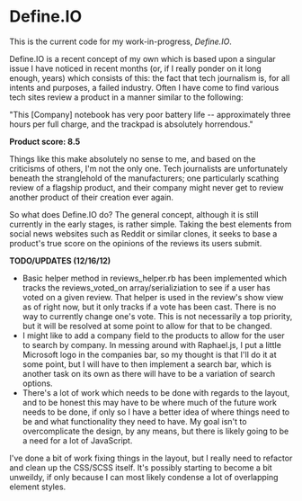 Define.IO
======

This is the current code for my work-in-progress, *Define.IO*.

Define.IO is a recent concept of my own which is based upon a singular issue I 
have noticed in recent months (or, if I really ponder on it long enough, years)
which consists of this: the fact that tech journalism is, for all intents and purposes,
a failed industry. Often I have come to find various tech sites review a product
in a manner similar to the following:

"This [Company] notebook has very poor battery life -- approximately three hours
per full charge, and the trackpad is absolutely horrendous."

**Product score: 8.5**

Things like this make absolutely no sense to me, and based on the criticisms of
others, I'm not the only one. Tech journalists are unfortunately beneath the
stranglehold of the manufacturers; one particularly scathing review of a flagship
product, and their company might never get to review another product of their
creation ever again.

So what does Define.IO do? The general concept, although it is still currently in the
early stages, is rather simple. Taking the best elements from social news websites
such as Reddit or similar clones, it seeks to base a product's true score on the
opinions of the reviews its users submit.

**TODO/UPDATES (12/16/12)**
* Basic helper method in reviews_helper.rb has been implemented which tracks
  the reviews_voted_on array/serializiation to see if a user has voted on a given
  review. That helper is used in the review's show view as of right now, but it
  only tracks if a vote has been cast. There is no way to currently change one's
  vote. This is not necessarily a top priority, but it will be resolved at some
  point to allow for that to be changed.
* I might like to add a company field to the products to allow for the user to
  search by company. In messing around with Raphael.js, I put a little Microsoft
  logo in the companies bar, so my thought is that I'll do it at some point, but
  I will have to then implement a search bar, which is another task on its own
  as there will have to be a variation of search options.
* There's a lot of work which needs to be done with regards to the layout, and
  to be honest this may have to be where much of the future work needs to be done,
  if only so I have a better idea of where things need to be and what functionality
  they need to have. My goal isn't to overcomplicate the design, by any means,
  but there is likely going to be a need for a lot of JavaScript.

I've done a bit of work fixing things in the layout, but I really need to refactor and
clean up the CSS/SCSS itself. It's possibly starting to become a bit unweildy, if only
because I can most likely condense a lot of overlapping element styles.